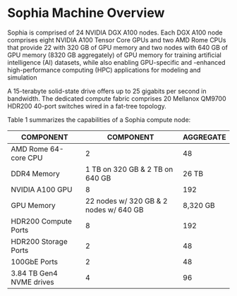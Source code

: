 # Sophia Machine Overview
Sophia is comprised of 24 NVIDIA DGX A100 nodes. Each DGX A100 node comprises eight NVIDIA A100 Tensor Core GPUs and two AMD Rome CPUs that provide 22 with 320 GB of GPU memory and two nodes with 640 GB of GPU memory (8320 GB aggregately) of GPU memory for training artificial intelligence (AI) datasets, while also enabling GPU-specific and -enhanced high-performance computing (HPC) applications for modeling and simulation

A 15-terabyte solid-state drive offers up to 25 gigabits per second in bandwidth. The dedicated compute fabric comprises 20 Mellanox QM9700 HDR200 40-port switches wired in a fat-tree topology.

Table 1 summarizes the capabilities of a Sophia compute node:

| COMPONENT | COMPONENT | AGGREGATE |
| --- | ----------- | ----------- |
| AMD Rome 64-core CPU | 2 | 48 |
| DDR4 Memory | 1 TB on 320 GB & 2 TB on 640 GB | 26 TB |
| NVIDIA A100 GPU | 8 | 192 |
| GPU Memory | 22 nodes w/ 320 GB & 2 nodes w/ 640 GB | 8,320 GB |
| HDR200 Compute Ports | 8 | 192 |
| HDR200 Storage Ports | 2 | 48 |
| 100GbE Ports | 2 | 48 |
| 3.84 TB Gen4 NVME drives | 4 | 96 |
